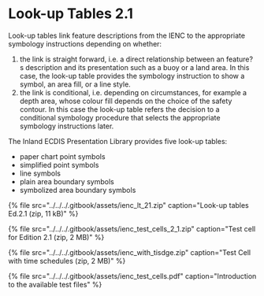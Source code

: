 # Look-up Tables 2.1

Look-up tables link feature descriptions from the IENC to the appropriate symbology instructions depending on whether:

1. the link is straight forward, i.e. a direct relationship between an feature?s description and its presentation such as a buoy or a land area. In this case, the look-up table provides the symbology instruction to show a symbol, an area fill, or a line style.
2. the link is conditional, i.e. depending on circumstances, for example a depth area, whose colour fill depends on the choice of the safety contour. In this case the look-up table refers the decision to a conditional symbology procedure that selects the appropriate symbology instructions later.

The Inland ECDIS Presentation Library provides five look-up tables:

* paper chart point symbols
* simplified point symbols
* line symbols
* plain area boundary symbols
* symbolized area boundary symbols

{% file src="../../../.gitbook/assets/ienc\_lt\_21.zip" caption="Look-up tables Ed.2.1 \(zip, 11 kB\)" %}

{% file src="../../../.gitbook/assets/ienc\_test\_cells\_2\_1.zip" caption="Test cell for Edition 2.1 \(zip, 2 MB\)" %}

{% file src="../../../.gitbook/assets/ienc\_with\_tisdge.zip" caption="Test Cell with time schedules \(zip, 2 MB\)" %}

{% file src="../../../.gitbook/assets/ienc\_test\_cells.pdf" caption="Introduction to the available test files" %}

